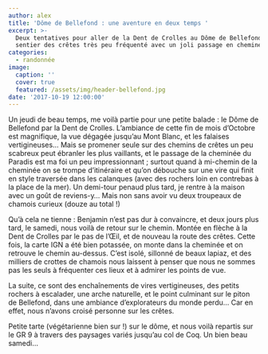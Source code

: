 ```yaml
---
author: alex
title: 'Dôme de Bellefond : une aventure en deux temps '
excerpt: >-
  Deux tentatives pour aller de la Dent de Crolles au Dôme de Bellefond. Un joli
  sentier des crêtes très peu fréquenté avec un joli passage en cheminée. 
categories:
  - randonnée
image:
  caption: ''
  cover: true
  featured: /assets/img/header-bellefond.jpg
date: '2017-10-19 12:00:00'
---
```

Un jeudi de beau temps, me voilà partie pour une petite balade : le Dôme de Bellefond par la Dent de Crolles. L’ambiance de cette fin de mois d’Octobre est magnifique, la vue dégagée jusqu’au Mont Blanc, et les falaises vertigineuses… Mais se promener seule sur des chemins de crêtes un peu scabreux peut ébranler les plus vaillants, et le passage de la cheminée du Paradis est ma foi un peu impressionnant ; surtout quand à mi-chemin de la cheminée on se trompe d’itinéraire et qu’on débouche sur une vire qui finit en style traversée dans les calanques (avec des rochers loin en contrebas à la place de la mer). Un demi-tour penaud plus tard, je rentre à la maison avec un goût de reviens-y… Mais non sans avoir vu deux troupeaux de chamois curieux (douze au total !)

Qu’à cela ne tienne : Benjamin n’est pas dur à convaincre, et deux jours plus tard, le samedi, nous voilà de retour sur le chemin. Montée en flèche à la Dent de Crolles par le pas de l’Œil, et de nouveau la route des crêtes. Cette fois, la carte IGN a été bien potassée, on monte dans la cheminée et on retrouve le chemin au-dessus. C’est isolé, sillonné de beaux lapiaz, et des milliers de crottes de chamois nous laissent à penser que nous ne sommes pas les seuls à fréquenter ces lieux et à admirer les points de vue.

La suite, ce sont des enchaînements de vires vertigineuses, des petits rochers à escalader, une arche naturelle, et le point culminant sur le piton de Bellefond, dans une ambiance d’explorateurs du monde perdu… Car en effet, nous n’avons croisé personne sur les crêtes.

Petite tarte (végétarienne bien sur !) sur le dôme, et nous voilà repartis sur le GR 9 à travers des paysages variés jusqu’au col de Coq. Un bien beau samedi…
